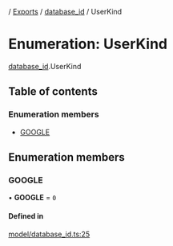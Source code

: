 [](../README.md) / [Exports](../modules.md) / [database\_id](../modules/database_id.md) / UserKind

# Enumeration: UserKind

[database_id](../modules/database_id.md).UserKind

## Table of contents

### Enumeration members

- [GOOGLE](database_id.UserKind.md#google)

## Enumeration members

### GOOGLE

• **GOOGLE** = `0`

#### Defined in

[model/database_id.ts:25](https://github.com/ieigen/eigen_service/blob/b4bdd23/src/model/database_id.ts#L25)
